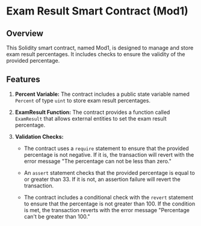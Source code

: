 # Exam Result Smart Contract (Mod1)

## Overview
This Solidity smart contract, named Mod1, is designed to manage and store exam result percentages. It includes checks to ensure the validity of the provided percentage.

## Features
1. **Percent Variable:** The contract includes a public state variable named `Percent` of type `uint` to store exam result percentages.

2. **ExamResult Function:** The contract provides a function called `ExamResult` that allows external entities to set the exam result percentage.

3. **Validation Checks:**
   - The contract uses a `require` statement to ensure that the provided percentage is not negative. If it is, the transaction will revert with the error message "The percentage can not be less than zero."
   
   - An `assert` statement checks that the provided percentage is equal to or greater than 33. If it is not, an assertion failure will revert the transaction.
   
   - The contract includes a conditional check with the `revert` statement to ensure that the percentage is not greater than 100. If the condition is met, the transaction reverts with the error message "Percentage can't be greater than 100."
